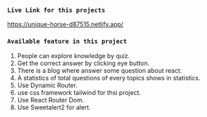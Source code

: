 ### `Live Link for this projects`
https://unique-horse-d87515.netlify.app/

### `Available feature in this project`

1. People can explore knowledge by quiz.
2. Get the correct answer by clicking eye button.
3. There is a blog where answer some question about react.
4. A statistics of total questions of every topics shows in statistics.
5. Use Dynamic Router.
6. use css framework tailwind for thsi project.
7. Use React Router Dom.
8. Use Sweetalert2 for alert.
